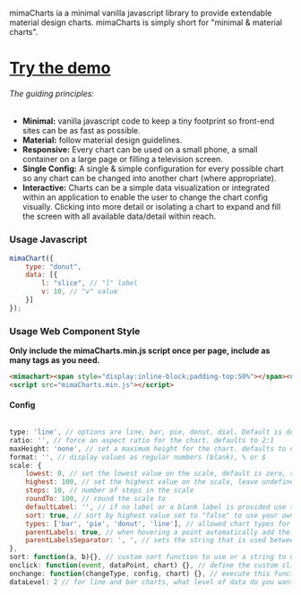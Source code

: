 mimaCharts ia a minimal vanilla javascript library to provide extendable material design charts. mimaCharts is simply short for "minimal & material charts".

# [Try the demo](https://pleaseshutup.github.io/mimacharts/)

###### The guiding principles:
 - **Minimal:** vanilla javascript code to keep a tiny footprint so front-end sites can be as fast as possible.
 - **Material:** follow material design guidelines.
 - **Responsive:** Every chart can be used on a small phone, a small container on a large page or filling a television screen.
 - **Single Config:** A single & simple configuration for every possible chart so any chart can be changed into another chart (where appropriate).
 - **Interactive:** Charts can be a simple data visualization or integrated within an application to enable the user to change the chart config visually. Clicking into more detail or isolating a chart to expand and fill the screen with all available data/detail within reach.

### Usage Javascript
``` javascript
mimaChart({
    type: "donut",
    data: [{
        l: "slice", // "l" label
        v: 10, // "v" value
    }]
});

```

### Usage Web Component Style
**Only include the mimaCharts.min.js script once per page, include as many <mimachart> tags as you need.**
``` html
<mimachart><span style="display:inline-block;padding-top:50%"></span><span style="display:none">{ "type": "donut", data: [{"l":"slice","v":10}] }</span></mimachart>
<script src="mimaCharts.min.js"></script>
```

#### Config
``` javascript

type: 'line', // options are line, bar, pie, donut, dial. Default is donut
ratio: '', // force an aspect ratio for the chart. defaults to 2:1
maxHeight: 'none', // set a maximum height for the chart. defaults to none, obeys aspect ratio
format: '', // display values as regular numbers (blank), % or $
scale: {
    lowest: 0, // set the lowest value on the scale, default is zero, set to "auto" to be automatic
    highest: 100, // set the highest value on the scale, leave undefined for automatic
    steps: 10, // number of steps in the scale
    roundTo: 100, // round the scale to
    defaultLabel: '', // if no label or a blank label is provided use this default label instead
    sort: true, // sort by highest value set to "false" to use your own provided sorted order,
    types: ['bar', 'pie', 'donut', 'line'], // allowed chart types for the viewer to switch between. default is all
    parentLabels: true, // when hovering a point automatically add the parent names to the label
    parentLabelsSeparator: ', ', // sets the string that is used between labels for creating parent labels
},
sort: function(a, b){}, // custom sort function to use or a string to use a function in window
onclick: function(event, dataPoint, chart) {}, // define the custom click handler for when a data point is clicked,
onchange: function(changeType, config, chart) {}, // execute this function whenever a chart's config is changed
dataLevel: 2 // for line and bar charts, what level of data do you want to stop rendering at?

```
